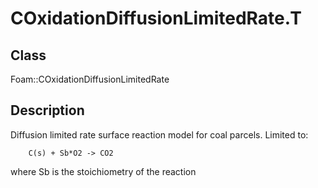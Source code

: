 # COxidationDiffusionLimitedRate.T 
## Class
Foam::COxidationDiffusionLimitedRate

## Description
Diffusion limited rate surface reaction model for coal parcels. Limited to:

        C(s) + Sb*O2 -> CO2

where Sb is the stoichiometry of the reaction

